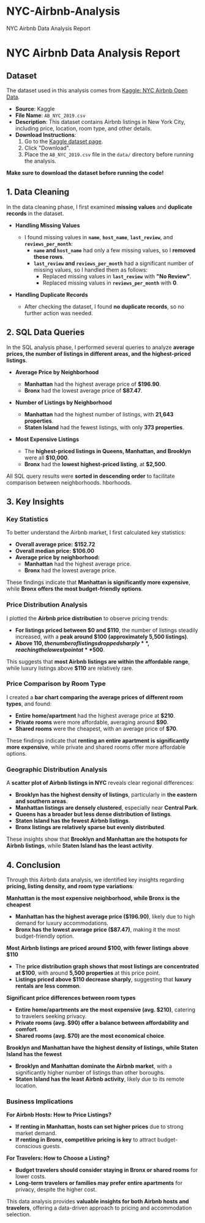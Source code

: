# NYC-Airbnb-Analysis
NYC Airbnb Data Analysis Report
# NYC Airbnb Data Analysis Report

## Dataset
The dataset used in this analysis comes from [Kaggle: NYC Airbnb Open Data](https://www.kaggle.com/dgomonov/new-york-city-airbnb-open-data).  

- **Source**: Kaggle  
- **File Name**: `AB_NYC_2019.csv`  
- **Description**: This dataset contains Airbnb listings in New York City, including price, location, room type, and other details.  
- **Download Instructions**:
  1. Go to the [Kaggle dataset page](https://www.kaggle.com/dgomonov/new-york-city-airbnb-open-data).
  2. Click "Download".
  3. Place the `AB_NYC_2019.csv` file in the `data/` directory before running the analysis.

**Make sure to download the dataset before running the code!**


## 1. Data Cleaning
In the data cleaning phase, I first examined **missing values** and **duplicate records** in the dataset.

- **Handling Missing Values**
  - I found missing values in **`name`**, **`host_name`**, **`last_review`**, and **`reviews_per_month`**:
    - **`name` and `host_name`** had only a few missing values, so I **removed these rows**.
    - **`last_review` and `reviews_per_month`** had a significant number of missing values, so I handled them as follows:
      - Replaced missing values in **`last_review`** with **"No Review"**.
      - Replaced missing values in **`reviews_per_month`** with **0**.

- **Handling Duplicate Records**
  - After checking the dataset, I found **no duplicate records**, so no further action was needed.

## 2. SQL Data Queries

In the SQL analysis phase, I performed several queries to analyze **average prices, the number of listings in different areas, and the highest-priced listings**.

- **Average Price by Neighborhood**  
  - **Manhattan** had the highest average price of **$196.90**.  
  - **Bronx** had the lowest average price of **$87.47**.  

- **Number of Listings by Neighborhood**  
  - **Manhattan** had the highest number of listings, with **21,643 properties**.  
  - **Staten Island** had the fewest listings, with only **373 properties**.  

- **Most Expensive Listings**  
  - The **highest-priced listings in Queens, Manhattan, and Brooklyn** were all **$10,000**.  
  - **Bronx** had the **lowest highest-priced listing**, at **$2,500**.  

All SQL query results were **sorted in descending order** to facilitate comparison between neighborhoods.
hborhoods.

## 3. Key Insights

### **Key Statistics**
To better understand the Airbnb market, I first calculated key statistics:
- **Overall average price:** **$152.72**
- **Overall median price:** **$106.00**
- **Average price by neighborhood:**
  - **Manhattan** had the highest average price.
  - **Bronx** had the lowest average price.

These findings indicate that **Manhattan is significantly more expensive**, while **Bronx offers the most budget-friendly options**.


### **Price Distribution Analysis**
I plotted the **Airbnb price distribution** to observe pricing trends:
- **For listings priced between $0 and $110**, the number of listings steadily increased, with a **peak around $100 (approximately 5,500 listings)**.
- **Above $110, the number of listings dropped sharply**, reaching the lowest point at **$500**.

This suggests that **most Airbnb listings are within the affordable range**, while luxury listings above **$110** are relatively rare.


### **Price Comparison by Room Type**
I created a **bar chart comparing the average prices of different room types**, and found:
- **Entire home/apartment** had the highest average price at **$210**.
- **Private rooms** were more affordable, averaging around **$90**.
- **Shared rooms** were the cheapest, with an average price of **$70**.

These findings indicate that **renting an entire apartment is significantly more expensive**, while private and shared rooms offer more affordable options.


### **Geographic Distribution Analysis**
A **scatter plot of Airbnb listings in NYC** reveals clear regional differences:
- **Brooklyn has the highest density of listings**, particularly in **the eastern and southern areas**.
- **Manhattan listings are densely clustered**, especially near **Central Park**.
- **Queens has a broader but less dense distribution of listings**.
- **Staten Island has the fewest Airbnb listings**.
- **Bronx listings are relatively sparse but evenly distributed**.

These insights show that **Brooklyn and Manhattan are the hotspots for Airbnb listings**, while **Staten Island has the least activity**.


## 4. Conclusion

Through this Airbnb data analysis, we identified key insights regarding **pricing, listing density, and room type variations**:

**Manhattan is the most expensive neighborhood, while Bronx is the cheapest**
   - **Manhattan has the highest average price ($196.90)**, likely due to high demand for luxury accommodations.
   - **Bronx has the lowest average price ($87.47)**, making it the most budget-friendly option.

**Most Airbnb listings are priced around $100, with fewer listings above $110**
   - The **price distribution graph shows that most listings are concentrated at $100**, with around **5,500 properties** at this price point.
   - **Listings priced above $110 decrease sharply**, suggesting that **luxury rentals are less common**.

**Significant price differences between room types**
   - **Entire home/apartments are the most expensive (avg. $210)**, catering to travelers seeking privacy.
   - **Private rooms (avg. $90) offer a balance between affordability and comfort**.
   - **Shared rooms (avg. $70) are the most economical choice**.

**Brooklyn and Manhattan have the highest density of listings, while Staten Island has the fewest**
   - **Brooklyn and Manhattan dominate the Airbnb market**, with a significantly higher number of listings than other boroughs.
   - **Staten Island has the least Airbnb activity**, likely due to its remote location.


### **Business Implications**
**For Airbnb Hosts: How to Price Listings?**
- **If renting in Manhattan, hosts can set higher prices** due to strong market demand.
- **If renting in Bronx, competitive pricing is key** to attract budget-conscious guests.

**For Travelers: How to Choose a Listing?**
- **Budget travelers should consider staying in Bronx or shared rooms** for lower costs.
- **Long-term travelers or families may prefer entire apartments** for privacy, despite the higher cost.

This data analysis provides **valuable insights for both Airbnb hosts and travelers**, offering a data-driven approach to pricing and accommodation selection.